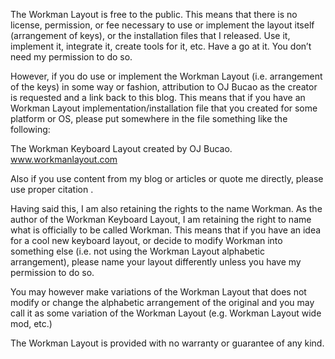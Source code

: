 The Workman Layout is free to the public.
This means that there is no license, permission, or fee necessary to use or implement the layout itself (arrangement of keys), or the installation files that I released.
Use it, implement it, integrate it, create tools for it, etc. Have a go at it. You don’t need my permission to do so.

However, if you do use or implement the Workman Layout (i.e. arrangement of the keys) in some way or fashion, attribution to OJ Bucao as the creator is requested and a link back to this blog. This means that if you have an Workman Layout implementation/installation file that you created for some platform or OS, please put somewhere in the file something like the following:

The Workman Keyboard Layout created by OJ Bucao.
www.workmanlayout.com

Also if you use content from my blog or articles or quote me directly, please use proper citation .

Having said this, I am also retaining the rights to the name Workman.
As the author of the Workman Keyboard Layout, I am retaining the right to name what is officially to be called Workman.
This means that if you have an idea for a cool new keyboard layout, or decide to modify Workman into something else (i.e. not using the Workman Layout alphabetic arrangement), please name your layout differently unless you have my permission to do so.

You may however make variations of the Workman Layout that does not modify or change the alphabetic arrangement of the original and you may call it as some variation of the Workman Layout (e.g. Workman Layout wide mod, etc.)

The Workman Layout is provided with no warranty or guarantee of any kind.